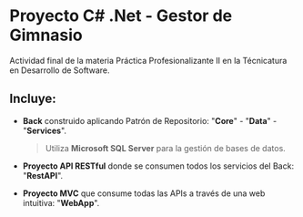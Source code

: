 # Proyecto C# .Net - Gestor de Gimnasio

Actividad final de la materia Práctica Profesionalizante II en la Técnicatura en Desarrollo de Software.

## Incluye:

- **Back** construido aplicando Patrón de Repositorio: "**Core**" - "**Data**" - "**Services**".

    > Utiliza **Microsoft SQL Server** para la gestión de bases de datos.

- **Proyecto API RESTful** donde se consumen todos los servicios del Back: "**RestAPI**".
- **Proyecto MVC** que consume todas las APIs a través de una web intuitiva: "**WebApp**".